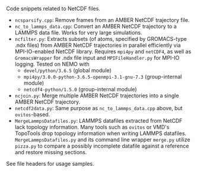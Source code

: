 Code snippets related to NetCDF files.

- `ncsparsify.cpp`: Remove frames from an AMBER NetCDF trajectory file.
- `nc_to_lammps_data.cpp`: Convert an AMBER NetCDF trajectory to a LAMMPS data
  file. Works for very large simulations.
- `ncfilter.py`: Extracts subsets (of atoms, specified by GROMACS-type .ndx
  files)
  from AMBER NetCDF trajectories in parallel efficiently via MPI-IO-enabled
  NetCDF library. Requires `mpi4py` and `netCDF4`, as well as `GromacsWrapper`
  for .ndx file input and `MPIFileHandler.py` for MPI-IO logging. Tested on
  NEMO with
  - `devel/python/3.6.5` (global module)
  - `mpi4py/3.0.0-python-3.6.5-openmpi-3.1-gnu-7.3` (group-internal module)
  - `netcdf4-python/1.5.0` (group-internal module)
- `ncjoin.py`: Merge multiple AMBER NetCDF trajectories into a single AMBER
  NetCDF trajectory.
- `netcdf2data.py`: Same purpose as `nc_to_lammps_data.cpp` above, but
  `ovitos`-based.
- `MergeLammpsDatafiles.py`: LAMMPS datafiles extracted from
  NetCDF lack topology information. Many tools such  as `ovitos` or VMD's
  TopoTools drop topology information when writing LAMMPS datafiles.
  `MergeLammpsDatafiles.py` and its command line wrapper `merge.py` utilize
  `pizza.py` to compare a possibly incomplete datafile against a reference and
  restore missing sections.

See file headers for usage samples.
